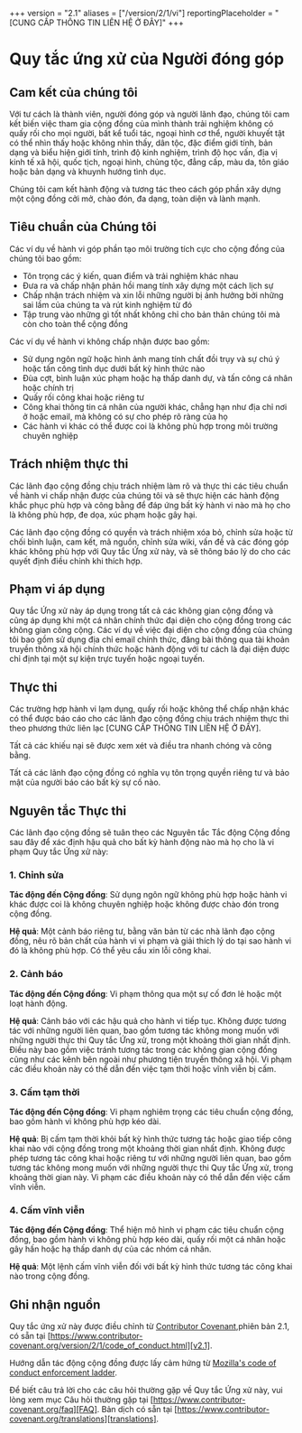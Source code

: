 +++
version = "2.1"
aliases = ["/version/2/1/vi"]
reportingPlaceholder = "[CUNG CẤP THÔNG TIN LIÊN HỆ Ở ĐÂY]"
+++

# Quy tắc ứng xử của Người đóng góp

## Cam kết của chúng tôi

Với tư cách là thành viên, người đóng góp và người lãnh đạo, chúng tôi cam kết biến việc tham gia cộng đồng của mình thành trải nghiệm không có quấy rối cho mọi người, bất kể tuổi tác, ngoại hình cơ thể, người khuyết tật có thể nhìn thấy hoặc không nhìn thấy, dân tộc, đặc điểm giới tính, bản dạng và biểu hiện giới tính, trình độ kinh nghiệm, trình độ học vấn, địa vị kinh tế xã hội, quốc tịch, ngoại hình, chủng tộc, đẳng cấp, màu da, tôn giáo hoặc bản dạng và khuynh hướng tình dục.

Chúng tôi cam kết hành động và tương tác theo cách góp phần xây dựng một cộng đồng cởi mở, chào đón, đa dạng, toàn diện và lành mạnh.

## Tiêu chuẩn của Chúng tôi

Các ví dụ về hành vi góp phần tạo môi trường tích cực cho cộng đồng của chúng tôi bao gồm:

* Tôn trọng các ý kiến, quan điểm và trải nghiệm khác nhau
* Đưa ra và chấp nhận phản hồi mang tính xây dựng một cách lịch sự
* Chấp nhận trách nhiệm và xin lỗi những người bị ảnh hưởng bởi những sai lầm của chúng ta và rút kinh nghiệm từ đó
* Tập trung vào những gì tốt nhất không chỉ cho bản thân chúng tôi mà còn cho toàn thể cộng đồng

Các ví dụ về hành vi không chấp nhận được bao gồm:

* Sử dụng ngôn ngữ hoặc hình ảnh mang tính chất đồi trụy và sự chú ý hoặc tấn công tình dục dưới bất kỳ hình thức nào
* Đùa cợt, bình luận xúc phạm hoặc hạ thấp danh dự, và tấn công cá nhân hoặc chính trị
* Quấy rối công khai hoặc riêng tư
* Công khai thông tin cá nhân của người khác, chẳng hạn như địa chỉ nơi ở hoặc email, mà không có sự cho phép rõ ràng của họ
* Các hành vi khác có thể được coi là không phù hợp trong môi trường chuyên nghiệp

## Trách nhiệm thực thi

Các lãnh đạo cộng đồng chịu trách nhiệm làm rõ và thực thi các tiêu chuẩn về hành vi chấp nhận được của chúng tôi và sẽ thực hiện các hành động khắc phục phù hợp và công bằng để đáp ứng bất kỳ hành vi nào mà họ cho là không phù hợp, đe dọa, xúc phạm hoặc gây hại.

Các lãnh đạo cộng đồng có quyền và trách nhiệm xóa bỏ, chỉnh sửa hoặc từ chối bình luận, cam kết, mã nguồn, chỉnh sửa wiki, vấn đề và các đóng góp khác không phù hợp với Quy tắc Ứng xử này, và sẽ thông báo lý do cho các quyết định điều chỉnh khi thích hợp.

## Phạm vi áp dụng

Quy tắc Ứng xử này áp dụng trong tất cả các không gian cộng đồng và cũng áp dụng khi một cá nhân chính thức đại diện cho cộng đồng trong các không gian công cộng. Các ví dụ về việc đại diện cho cộng đồng của chúng tôi bao gồm sử dụng địa chỉ email chính thức, đăng bài thông qua tài khoản truyền thông xã hội chính thức hoặc hành động với tư cách là đại diện được chỉ định tại một sự kiện trực tuyến hoặc ngoại tuyến.

## Thực thi

Các trường hợp hành vi lạm dụng, quấy rối hoặc không thể chấp nhận khác có thể được báo cáo cho các lãnh đạo cộng đồng chịu trách nhiệm thực thi theo phương thức liên lạc [CUNG CẤP THÔNG TIN LIÊN HỆ Ở ĐÂY].

Tất cả các khiếu nại sẽ được xem xét và điều tra nhanh chóng và công bằng.

Tất cả các lãnh đạo cộng đồng có nghĩa vụ tôn trọng quyền riêng tư và bảo mật của người báo cáo bất kỳ sự cố nào.

## Nguyên tắc Thực thi

Các lãnh đạo cộng đồng sẽ tuân theo các Nguyên tắc Tắc động Cộng đồng sau đây để xác định hậu quả cho bất kỳ hành động nào mà họ cho là vi phạm Quy tắc Ứng xử này:

### 1. Chỉnh sửa

**Tác động đến Cộng đồng**: Sử dụng ngôn ngữ không phù hợp hoặc hành vi khác được coi là không chuyên nghiệp hoặc không được chào đón trong cộng đồng.

**Hệ quả**: Một cảnh báo riêng tư, bằng văn bản từ các nhà lãnh đạo cộng đồng, nêu rõ bản chất của hành vi vi phạm và giải thích lý do tại sao hành vi đó là không phù hợp. Có thể yêu cầu xin lỗi công khai.

### 2. Cảnh báo

**Tác động đến Cộng đồng**: Vi phạm thông qua một sự cố đơn lẻ hoặc một loạt hành động.

**Hệ quả**: Cảnh báo với các hậu quả cho hành vi tiếp tục. Không được tương tác với những người liên quan, bao gồm tương tác không mong muốn với những người thực thi Quy tắc Ứng xử, trong một khoảng thời gian nhất định. Điều này bao gồm việc tránh tương tác trong các không gian cộng đồng cũng như các kênh bên ngoài như phương tiện truyền thông xã hội. Vi phạm các điều khoản này có thể dẫn đến việc tạm thời hoặc vĩnh viễn bị cấm.

### 3. Cấm tạm thời

**Tác động đến Cộng đồng**: Vi phạm nghiêm trọng các tiêu chuẩn cộng đồng, bao gồm hành vi không phù hợp kéo dài.

**Hệ quả**: Bị cấm tạm thời khỏi bất kỳ hình thức tương tác hoặc giao tiếp công khai nào với cộng đồng trong một khoảng thời gian nhất định. Không được phép tương tác công khai hoặc riêng tư với những người liên quan, bao gồm tương tác không mong muốn với những người thực thi Quy tắc Ứng xử, trong khoảng thời gian này. Vi phạm các điều khoản này có thể dẫn đến việc cấm vĩnh viễn.

### 4. Cấm vĩnh viễn

**Tác động đến Cộng đồng**: Thể hiện mô hình vi phạm các tiêu chuẩn cộng đồng, bao gồm hành vi không phù hợp kéo dài, quấy rối một cá nhân hoặc gây hấn hoặc hạ thấp danh dự của các nhóm cá nhân.

**Hệ quả**: Một lệnh cấm vĩnh viễn đối với bất kỳ hình thức tương tác công khai nào trong cộng đồng.

## Ghi nhận nguồn

Quy tắc ứng xử này được điều chỉnh từ [Contributor Covenant][homepage],phiên bản 2.1, có sẵn tại
[https://www.contributor-covenant.org/version/2/1/code_of_conduct.html][v2.1].

Hướng dẫn tác động cộng đồng được lấy cảm hứng từ
[Mozilla's code of conduct enforcement ladder][Mozilla CoC].

Để biết câu trả lời cho các câu hỏi thường gặp về Quy tắc Ứng xử này, vui lòng xem mục Câu hỏi thường gặp tại
[https://www.contributor-covenant.org/faq][FAQ]. Bản dịch có sẵn tại
[https://www.contributor-covenant.org/translations][translations].

[homepage]: https://www.contributor-covenant.org
[v2.1]: https://www.contributor-covenant.org/version/2/1/code_of_conduct.html
[Mozilla CoC]: https://github.com/mozilla/diversity
[FAQ]: https://www.contributor-covenant.org/faq
[translations]: https://www.contributor-covenant.org/translations
